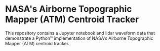 # NASA's Airborne Topographic Mapper (ATM) Centroid Tracker
This repository contains a Jupyter notebook and lidar waveform data that demonstrate a Python™ implementation of NASA's Airborne Topographic Mapper (ATM) centroid tracker.
